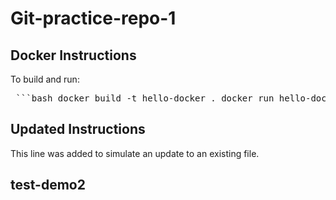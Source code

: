 # Git-practice-repo-1

## Docker Instructions
To build and run:
<pre> ```bash docker build -t hello-docker . docker run hello-docker ``` </pre>


## Updated Instructions

This line was added to simulate an update to an existing file.

## test-demo2